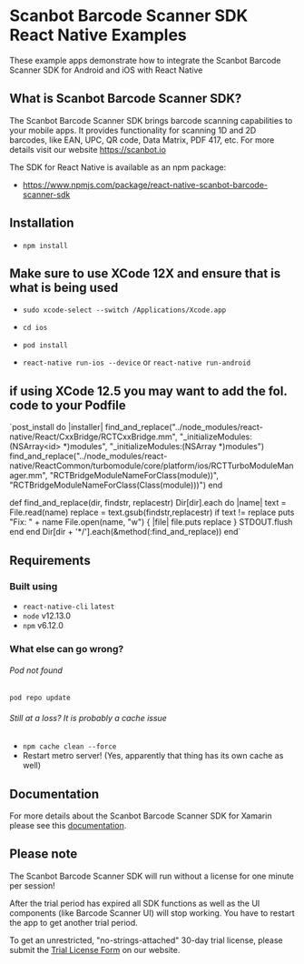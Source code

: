 # Scanbot Barcode Scanner SDK React Native Examples
These example apps demonstrate how to integrate the Scanbot Barcode Scanner SDK for Android and iOS with React Native


## What is Scanbot Barcode Scanner SDK?
The Scanbot Barcode Scanner SDK brings barcode scanning capabilities to your mobile apps.
It provides functionality for scanning 1D and 2D barcodes, like EAN, UPC, QR code, Data Matrix, PDF 417, etc.
For more details visit our website https://scanbot.io

The SDK for React Native is available as an npm package:
- https://www.npmjs.com/package/react-native-scanbot-barcode-scanner-sdk

## Installation

* `npm install`
## Make sure to use XCode 12X and ensure that is what is being used

* `sudo xcode-select --switch /Applications/Xcode.app`
* `cd ios`


* `pod install`
* `react-native run-ios --device` or `react-native run-android`

## if using XCode 12.5 you may want to add the fol. code to your Podfile

`post_install do |installer|
  find_and_replace("../node_modules/react-native/React/CxxBridge/RCTCxxBridge.mm",
  "_initializeModules:(NSArray<id<RCTBridgeModule>> *)modules", "_initializeModules:(NSArray<Class> *)modules")
  find_and_replace("../node_modules/react-native/ReactCommon/turbomodule/core/platform/ios/RCTTurboModuleManager.mm",
      "RCTBridgeModuleNameForClass(module))", "RCTBridgeModuleNameForClass(Class(module)))")
end

def find_and_replace(dir, findstr, replacestr)
  Dir[dir].each do |name|
      text = File.read(name)
      replace = text.gsub(findstr,replacestr)
      if text != replace
          puts "Fix: " + name
          File.open(name, "w") { |file| file.puts replace }
          STDOUT.flush
      end
  end
  Dir[dir + '*/'].each(&method(:find_and_replace))
end`

## Requirements

### Built using

* `react-native-cli` `latest`
* `node` v12.13.0
* `npm` v6.12.0

### What else can go wrong?

###### Pod not found

`pod repo update`

###### Still at a loss? It is probably a cache issue

* `npm cache clean --force`
* Restart metro server! (Yes, apparently that thing has its own cache as well)

## Documentation

For more details about the Scanbot Barcode Scanner SDK for Xamarin please see this
[documentation](https://scanbotsdk.github.io/documentation/barcode-scanner-sdk/react-native/).

## Please note

The Scanbot Barcode Scanner SDK will run without a license for one minute per session!

After the trial period has expired all SDK functions as well as the UI components (like Barcode Scanner UI) will stop working.
You have to restart the app to get another trial period.

To get an unrestricted, "no-strings-attached" 30-day trial license, please submit the [Trial License Form](https://scanbot.io/en/sdk/demo/trial) on our website.
